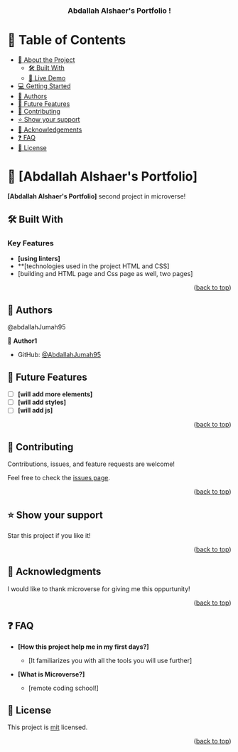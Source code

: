 <a name="readme-top"></a>
<div align="center">

  <h3><b>Abdallah Alshaer's Portfolio !</b></h3>

</div>

# 📗 Table of Contents

- [📖 About the Project](#about-project)
  - [🛠 Built With](#built-with)
  - [🚀 Live Demo](#live-demo)
- [💻 Getting Started](#getting-started)
- [👥 Authors](#authors)
- [🔭 Future Features](#future-features)
- [🤝 Contributing](#contributing)
- [⭐️ Show your support](#support)
- [🙏 Acknowledgements](#acknowledgements)
- [❓ FAQ](#faq)
- [📝 License](#license)

# 📖 [Abdallah Alshaer's Portfolio] <a name="about-project"></a>
**[Abdallah Alshaer's Portfolio]** second project in microverse!


## 🛠 Built With <a name="built-with"></a>
### Key Features <a name="key-features"></a>
- **[using linters]**
- **[technologies used in the project HTML and CSS]
- [building and HTML page and Css page as well, two pages]

<p align="right">(<a href="#readme-top">back to top</a>)</p>



## 👥 Authors <a name="abdallahJumah95"></a>

@abdallahJumah95

👤 **Author1**

- GitHub: [@AbdallahJumah95](https://github.com/AbdallahJumah95)

## 🔭 Future Features <a name="future-features"></a>

- [ ] **[will add more elements]**
- [ ] **[will add styles]**
- [ ] **[will add js]**

<p align="right">(<a href="#readme-top">back to top</a>)</p>


## 🤝 Contributing <a name="contributing"></a>

Contributions, issues, and feature requests are welcome!

Feel free to check the [issues page](../../issues/).

<p align="right">(<a href="#readme-top">back to top</a>)</p>

## ⭐️ Show your support <a name="support"></a>

Star this project if you like it!

<p align="right">(<a href="#readme-top">back to top</a>)</p>

## 🙏 Acknowledgments <a name="acknowledgements"></a>

I would like to thank microverse for giving me this oppurtunity!

<p align="right">(<a href="#readme-top">back to top</a>)</p>

## ❓ FAQ <a name="faq"></a>
- **[How this project help me in my first days?]**

  - [It familiarizes you with all the tools you will use further]

- **[What is Microverse?]**

  - [remote coding school!]

## 📝 License <a name="license"></a>

This project is [mit](./mit.md) licensed.

<p align="right">(<a href="#readme-top">back to top</a>)</p>
